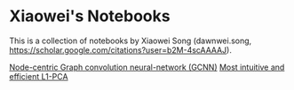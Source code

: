 # Xiaowei's Notebooks
This is a collection of notebooks by Xiaowei Song (dawnwei.song, https://scholar.google.com/citations?user=b2M-4scAAAAJ).

 [Node-centric Graph convolution neural-network (GCNN)](dynamicGCNN.ipynb)
 [Most intuitive and efficient L1-PCA](choralPCA.ipynb)
